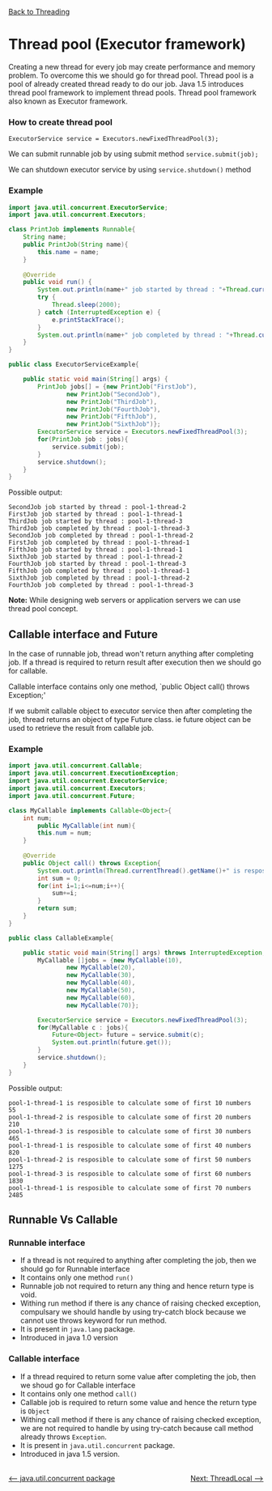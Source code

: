 [Back to Threading](../README.md)

# Thread pool (Executor framework)

Creating a new thread for every job may create performance and memory problem. To overcome this we should go for thread pool. Thread pool is a pool of already created thread ready to do our job. Java 1.5 introduces thread pool framework to implement thread pools. Thread pool framework also known as Executor framework.

### How to create thread pool

`ExecutorService service = Executors.newFixedThreadPool(3);`

We can submit runnable job by using submit method `service.submit(job);`

We can shutdown executor service by using `service.shutdown()` method

### Example

```java
import java.util.concurrent.ExecutorService;
import java.util.concurrent.Executors;

class PrintJob implements Runnable{
    String name;
    public PrintJob(String name){
        this.name = name;
    }
    
    @Override
    public void run() {
        System.out.println(name+" job started by thread : "+Thread.currentThread().getName());
        try {
            Thread.sleep(2000);
        } catch (InterruptedException e) {
            e.printStackTrace();
        }
        System.out.println(name+" job completed by thread : "+Thread.currentThread().getName());
    }
}

public class ExecutorServiceExample{

    public static void main(String[] args) {
        PrintJob jobs[] = {new PrintJob("FirstJob"),
                new PrintJob("SecondJob"),
                new PrintJob("ThirdJob"),
                new PrintJob("FourthJob"),
                new PrintJob("FifthJob"),
                new PrintJob("SixthJob")}; 
        ExecutorService service = Executors.newFixedThreadPool(3);
        for(PrintJob job : jobs){
            service.submit(job);
        }
        service.shutdown();
    }
}
```

Possible output:

```
SecondJob job started by thread : pool-1-thread-2
FirstJob job started by thread : pool-1-thread-1
ThirdJob job started by thread : pool-1-thread-3
ThirdJob job completed by thread : pool-1-thread-3
SecondJob job completed by thread : pool-1-thread-2
FirstJob job completed by thread : pool-1-thread-1
FifthJob job started by thread : pool-1-thread-1
SixthJob job started by thread : pool-1-thread-2
FourthJob job started by thread : pool-1-thread-3
FifthJob job completed by thread : pool-1-thread-1
SixthJob job completed by thread : pool-1-thread-2
FourthJob job completed by thread : pool-1-thread-3
```

**Note:** While designing web servers or application servers we can use thread pool concept.

## Callable interface and Future

In the case of runnable job, thread won't return anything after completing job. If a thread is required to return result after execution then we should go for callable.

Callable interface contains only one method, `public Object call() throws Exception;'

If we submit callable object to executor service then after completing the job, thread returns an object of type Future class. ie future object can be used to retrieve the result from callable job.

### Example

```java
import java.util.concurrent.Callable;
import java.util.concurrent.ExecutionException;
import java.util.concurrent.ExecutorService;
import java.util.concurrent.Executors;
import java.util.concurrent.Future;

class MyCallable implements Callable<Object>{
    int num;
        public MyCallable(int num){
        this.num = num;
    }
    
    @Override
    public Object call() throws Exception{
        System.out.println(Thread.currentThread().getName()+" is resposible to calculate sum of first "+num+" numbers");
        int sum = 0;
        for(int i=1;i<=num;i++){
            sum+=i;
        }
        return sum;
    }
}

public class CallableExample{

    public static void main(String[] args) throws InterruptedException, ExecutionException {
        MyCallable []jobs = {new MyCallable(10),
                new MyCallable(20),
                new MyCallable(30),
                new MyCallable(40),
                new MyCallable(50),
                new MyCallable(60),
                new MyCallable(70)};

        ExecutorService service = Executors.newFixedThreadPool(3);
        for(MyCallable c : jobs){
            Future<Object> future = service.submit(c);
            System.out.println(future.get());
        }
        service.shutdown();
    }
}
```

Possible output:

```
pool-1-thread-1 is resposible to calculate some of first 10 numbers
55
pool-1-thread-2 is resposible to calculate some of first 20 numbers
210
pool-1-thread-3 is resposible to calculate some of first 30 numbers
465
pool-1-thread-1 is resposible to calculate some of first 40 numbers
820
pool-1-thread-2 is resposible to calculate some of first 50 numbers
1275
pool-1-thread-3 is resposible to calculate some of first 60 numbers
1830
pool-1-thread-1 is resposible to calculate some of first 70 numbers
2485
```

## Runnable Vs Callable

### Runnable interface
- If a thread is not required to anything after completing the job, then we should go for Runnable interface
- It contains only one method `run()`
- Runnable job not required to return any thing and hence return type is void.
- Withing run method if there is any chance of raising checked exception, compulsary we should handle by using try-catch block because we cannot use throws keyword for run method.
- It is present in `java.lang` package.
- Introduced in java 1.0 version

### Callable interface
- If a thread required to return some value after completing the job, then we shoud go for Callable interface
- It contains only one method `call()`
- Callable job is required to return some value and hence the return type is `Object`
- Withing call method if there is any chance of raising checked exception, we are not required to handle by using try-catch because call method already throws `Exception`.
- It is present in `java.util.concurrent` package.
- Introduced in java 1.5 version.


<br>

<div style="float:left">
  <a href="../14_java_util_concurrent_package/README.md" style=""> <-- java.util.concurrent package</a>
</div>


<div style="float:right">
  <a href="../16_thread_local/README.md" style=""> Next: ThreadLocal --> </a>
</div>

<br>